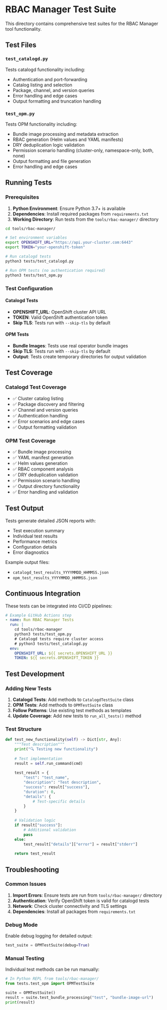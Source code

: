 # RBAC Manager Test Suite

This directory contains comprehensive test suites for the RBAC Manager tool functionality.

## Test Files

### `test_catalogd.py`

Tests catalogd functionality including:

- Authentication and port-forwarding
- Catalog listing and selection
- Package, channel, and version queries
- Error handling and edge cases
- Output formatting and truncation handling

### `test_opm.py`

Tests OPM functionality including:

- Bundle image processing and metadata extraction
- RBAC generation (Helm values and YAML manifests)
- DRY deduplication logic validation
- Permission scenario handling (cluster-only, namespace-only, both, none)
- Output formatting and file generation
- Error handling and edge cases

## Running Tests

### Prerequisites

1. **Python Environment**: Ensure Python 3.7+ is available
2. **Dependencies**: Install required packages from `requirements.txt`
3. **Working Directory**: Run tests from the `tools/rbac-manager/` directory


```bash
cd tools/rbac-manager/

# Set environment variables
export OPENSHIFT_URL="https://api.your-cluster.com:6443"
export TOKEN="your-openshift-token"

# Run catalogd tests
python3 tests/test_catalogd.py

# Run OPM tests (no authentication required)
python3 tests/test_opm.py
```

### Test Configuration

#### Catalogd Tests

- **OPENSHIFT_URL**: OpenShift cluster API URL
- **TOKEN**: Valid OpenShift authentication token
- **Skip TLS**: Tests run with `--skip-tls` by default

#### OPM Tests

- **Bundle Images**: Tests use real operator bundle images
- **Skip TLS**: Tests run with `--skip-tls` by default
- **Output**: Tests create temporary directories for output validation

## Test Coverage

### Catalogd Test Coverage

- ✅ Cluster catalog listing
- ✅ Package discovery and filtering
- ✅ Channel and version queries
- ✅ Authentication handling
- ✅ Error scenarios and edge cases
- ✅ Output formatting validation

### OPM Test Coverage

- ✅ Bundle image processing
- ✅ YAML manifest generation
- ✅ Helm values generation
- ✅ RBAC component analysis
- ✅ DRY deduplication validation
- ✅ Permission scenario handling
- ✅ Output directory functionality
- ✅ Error handling and validation

## Test Output

Tests generate detailed JSON reports with:

- Test execution summary
- Individual test results
- Performance metrics
- Configuration details
- Error diagnostics

Example output files:

- `catalogd_test_results_YYYYMMDD_HHMMSS.json`
- `opm_test_results_YYYYMMDD_HHMMSS.json`

## Continuous Integration

These tests can be integrated into CI/CD pipelines:

```yaml
# Example GitHub Actions step
- name: Run RBAC Manager Tests
  run: |
    cd tools/rbac-manager
    python3 tests/test_opm.py
    # Catalogd tests require cluster access
    # python3 tests/test_catalogd.py
  env:
    OPENSHIFT_URL: ${{ secrets.OPENSHIFT_URL }}
    TOKEN: ${{ secrets.OPENSHIFT_TOKEN }}
```

## Test Development

### Adding New Tests

1. **Catalogd Tests**: Add methods to `CatalogdTestSuite` class
2. **OPM Tests**: Add methods to `OPMTestSuite` class
3. **Follow Patterns**: Use existing test methods as templates
4. **Update Coverage**: Add new tests to `run_all_tests()` method

### Test Structure

```python
def test_new_functionality(self) -> Dict[str, Any]:
    """Test description"""
    print("🔍 Testing new functionality")
    
    # Test implementation
    result = self.run_command(cmd)
    
    test_result = {
        "test": "test_name",
        "description": "Test description",
        "success": result["success"],
        "duration": 0,
        "details": {
            # Test-specific details
        }
    }
    
    # Validation logic
    if result["success"]:
        # Additional validation
        pass
    else:
        test_result["details"]["error"] = result["stderr"]
    
    return test_result
```

## Troubleshooting

### Common Issues

1. **Import Errors**: Ensure tests are run from `tools/rbac-manager/` directory
2. **Authentication**: Verify OpenShift token is valid for catalogd tests
3. **Network**: Check cluster connectivity and TLS settings
4. **Dependencies**: Install all packages from `requirements.txt`

### Debug Mode

Enable debug logging for detailed output:

```python
test_suite = OPMTestSuite(debug=True)
```

### Manual Testing

Individual test methods can be run manually:

```python
# In Python REPL from tools/rbac-manager/
from tests.test_opm import OPMTestSuite

suite = OPMTestSuite()
result = suite.test_bundle_processing("test", "bundle-image-url")
print(result)
```
